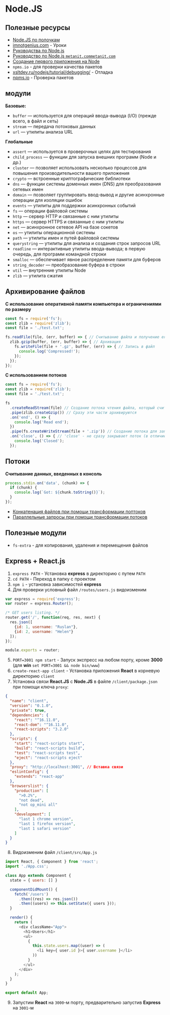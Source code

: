 # Node.JS

## Полезные ресурсы

* [Node.JS по полочкам](http://imnotgenius.com/)
* [imnotgenius.com](http://imnotgenius.com/vvedeniya-v-node-js/) - Уроки
* [Руководства по Node.js](https://nodeguide.ru/doc/)
* [Руководство по Node.js `metanit.commetanit.com`](https://metanit.com/web/nodejs/)
* [Создание первого приложения на Node](https://webref.ru/dev/first-node-app)
* `npms.io` - для проверки качества пакетов
* [xsltdev.ru/nodejs/tutorial/debugging/](https://xsltdev.ru/nodejs/tutorial/debugging/) - Отладка
* [npms.io](https://npms.io/) - Проверка пакетов

## модули

**Базовые:**

* `buffer` — используется для операций ввода-вывода (I/O) (прежде всего, в файл и сеть) 
* `stream` — передача потоковых данных
* `url` — утилиты анализа URL

**Глобальные**

* `assert` — используется в проверочных целях для тестирования
* `child_process` — функции для запуска внешних программ (Node и др.)
* `cluster` — позволяет использовать несколько процессов для повышения производительности вашего приложения
* `crypto` — встроенные криптографические библиотеки
* `dns` — функции системы доменных имен (DNS) для преобразования сетевых имен
* `domain` — позволяет группировать ввод-вывод и другие асинхронные операции для изоляции ошибок
* `events` — утилиты для поддержки асинхронных событий
* `fs` — операции файловой системы
* `http` — сервер НТТР и связанные с ним утилиты
* `https` — сервер НТТРS и связанные с ним утилиты
* `net` — асинхронное сетевое API на базе сокетов
* `os` — утилиты операционной системы
* `path` — утилиты имен и путей файловой системы
* `querystring` — утилиты для анализа и создания строк запросов URL
* `readline` — интерактивные утилиты ввода-вывода; в первую очередь, для программ командной строки
* `smalloc` — обеспечивает явное распределение памяти для буферов
* `string_decoder` — преобразование буфера в строки
* `util` — внутренние утилиты Node
* `zlib` — утилита сжатия

## Архивирование файлов

**С использование оперативной памяти компьютера и ограничениями по размеру**

```javascript
const fs = require('fs');
const zlib = require('zlib');
const file = './test.txt';

fs.readFile(file, (err, buffer) => { // Считывание файла и получение его содержимого в буфер
  zlib.gzip(buffer, (err, buffer) => { // Архивация
    fs.writeFile(file + '.gz', buffer, (err) => { // Запись в файл
      console.log('Compressed!');
    });
  });
});
```

**C использованием потоков**

```javascript
const fs = require('fs');
const zlib = require('zlib');
const file = './test.txt';

fs
  .createReadStream(file) // Создание потока чтения файла, который считывается частями
  .pipe(zlib.createGzip()) // Сразу эти части архивируются
  .on('end', () => {
    console.log('Read end');
  })
  .pipe(fs.createWriteStream(file + '.zip')) // Создание потока для записи. Сразу частями его записывавет
  .on('close', () => { // 'close' - не сразу закрывает поток (в отличие от 'finish')
    console.log('Closed');
  });
```

## Потоки

**Считывание данных, введенных в консоль**

```javascript
process.stdin.on('data', (chunk) => {
  if (chunk) {
    console.log(`Got: ${chunk.toString()}`);
  }
});
```

* [Конкатенация файлов при помощи трансформации поптоков]('./examples/transform/)
* [Параллельные запросы при помощи трансформации потоков]('./examples/transform-parallel/)

## Полезные модули

* `fs-extra` - для копирования, удаления и перемещения файлов

## Express + React.js

1. `express PATH` - Установка **express** в директорию с путем `PATH`
2. `cd PATH` - Переход в папку с проектом
3. `npm i` - установка зависимостей **express**
4. Для проверки условный файл `/routes/users.js` видоизменим

```javascript
var express = require('express');
var router = express.Router();

/* GET users listing. */
router.get('/', function(req, res, next) {
  res.json([
    {id: 1, username: "Ruslan"},
    {id: 2, username: "Helen"}
  ]);
});

module.exports = router;
```

5. `PORT=3001 npm start` - Запуск экспресс на любом порту, кроме **3000** (для **win** `set PORT=3001 && node bin/www`)
6. `create-react-app client` - Установка приложения **React** в корневую директорию `client`
7. Установка связи **React.JS** с **Node.JS** в файле `/client/package.json` при помощи ключа `proxy`:

```json
{
  "name": "client",
  "version": "0.1.0",
  "private": true,
  "dependencies": {
    "react": "^16.11.0",
    "react-dom": "^16.11.0",
    "react-scripts": "3.2.0"
  },
  "scripts": {
    "start": "react-scripts start",
    "build": "react-scripts build",
    "test": "react-scripts test",
    "eject": "react-scripts eject"
  },
  "proxy": "http://localhost:3001", // Вставка связи
  "eslintConfig": {
    "extends": "react-app"
  },
  "browserslist": {
    "production": [
      ">0.2%",
      "not dead",
      "not op_mini all"
    ],
    "development": [
      "last 1 chrome version",
      "last 1 firefox version",
      "last 1 safari version"
    ]
  }
}
```

8. Видоизменим файл `/client/src/App.js`

```javascript
import React, { Component } from 'react';
import './App.css';

class App extends Component {
  state = { users: [] }

  componentDidMount() {
    fetch('/users')
      .then((res) => res.json())
      .then((users) => this.setState({ users }));
  }

  render() {
    return (
      <div className="App">
        <h1>Users</h1>
        <ul>
          {
            this.state.users.map((user) => (
              <li key={ user.id }>{ user.username }</li>
            ))
          }
        </ul>
      </div>
    );
  }
}

export default App;
```

9. Запустим **React** на `3000`-м порту, предварительно запустив **Express** на `3001`-м